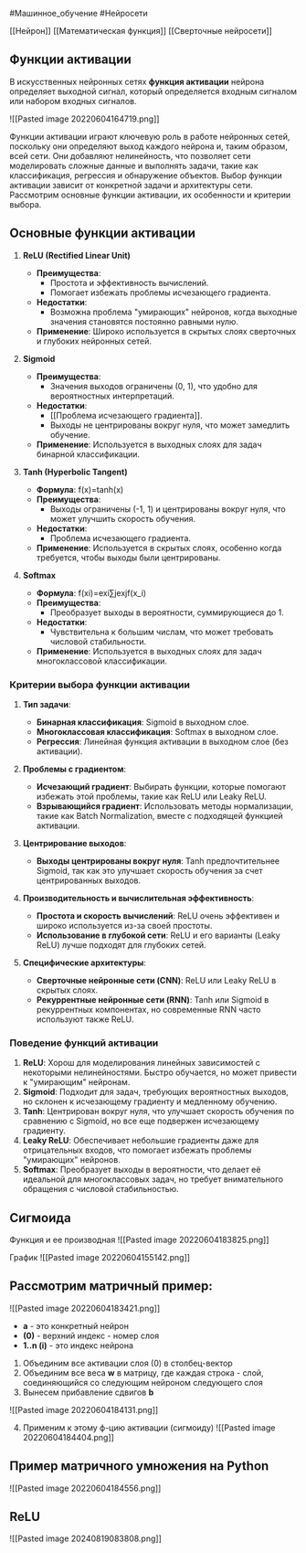 #Машинное_обучение #Нейросети

[[Нейрон]]
[[Математическая функция]]
[[Сверточные нейросети]]
<h2>Функции активации</h2>

В искусственных нейронных сетях **функция активации** нейрона определяет выходной сигнал, который определяется входным сигналом или набором входных сигналов.

![[Pasted image 20220604164719.png]]

Функции активации играют ключевую роль в работе нейронных сетей, поскольку они определяют выход каждого нейрона и, таким образом, всей сети. Они добавляют нелинейность, что позволяет сети моделировать сложные данные и выполнять задачи, такие как классификация, регрессия и обнаружение объектов. Выбор функции активации зависит от конкретной задачи и архитектуры сети. Рассмотрим основные функции активации, их особенности и критерии выбора.

## Основные функции активации

1. **ReLU (Rectified Linear Unit)**
    - **Преимущества**:
        - Простота и эффективность вычислений.
        - Помогает избежать проблемы исчезающего градиента.
    - **Недостатки**:
        - Возможна проблема "умирающих" нейронов, когда выходные значения становятся постоянно равными нулю.
    - **Применение**: Широко используется в скрытых слоях сверточных и глубоких нейронных сетей.

1. **Sigmoid**
    - **Преимущества**:
        - Значения выходов ограничены (0, 1), что удобно для вероятностных интерпретаций.
    - **Недостатки**:
        - [[Проблема исчезающего градиента]].
        - Выходы не центрированы вокруг нуля, что может замедлить обучение.
    - **Применение**: Используется в выходных слоях для задач бинарной классификации.

1. **Tanh (Hyperbolic Tangent)**
    
    - **Формула**: f(x)=tanh⁡(x)
    - **Преимущества**:
        - Выходы ограничены (-1, 1) и центрированы вокруг нуля, что может улучшить скорость обучения.
    - **Недостатки**:
        - Проблема исчезающего градиента.
    - **Применение**: Используется в скрытых слоях, особенно когда требуется, чтобы выходы были центрированы.
    
1. **Softmax**
    
    - **Формула**: f(xi)=exi∑jexjf(x_i) 
    - **Преимущества**:
        - Преобразует выходы в вероятности, суммирующиеся до 1.
    - **Недостатки**:
        - Чувствительна к большим числам, что может требовать числовой стабильности.
    - **Применение**: Используется в выходных слоях для задач многоклассовой классификации.

### Критерии выбора функции активации

1. **Тип задачи**:
    - **Бинарная классификация**: Sigmoid в выходном слое.
    - **Многоклассовая классификация**: Softmax в выходном слое.
    - **Регрессия**: Линейная функция активации в выходном слое (без активации).

2. **Проблемы с градиентом**:
    - **Исчезающий градиент**: Выбирать функции, которые помогают избежать этой проблемы, такие как ReLU или Leaky ReLU.
    - **Взрывающийся градиент**: Использовать методы нормализации, такие как Batch Normalization, вместе с подходящей функцией активации.

3. **Центрирование выходов**:
    - **Выходы центрированы вокруг нуля**: Tanh предпочтительнее Sigmoid, так как это улучшает скорость обучения за счет центрированных выходов.

4. **Производительность и вычислительная эффективность**:
    - **Простота и скорость вычислений**: ReLU очень эффективен и широко используется из-за своей простоты.
    - **Использование в глубокой сети**: ReLU и его варианты (Leaky ReLU) лучше подходят для глубоких сетей.

5. **Специфические архитектуры**:
    - **Сверточные нейронные сети (CNN)**: ReLU или Leaky ReLU в скрытых слоях.
    - **Рекуррентные нейронные сети (RNN)**: Tanh или Sigmoid в рекуррентных компонентах, но современные RNN часто используют также ReLU.

### Поведение функций активации

1. **ReLU**: Хорош для моделирования линейных зависимостей с некоторыми нелинейностями. Быстро обучается, но может привести к "умирающим" нейронам.
2. **Sigmoid**: Подходит для задач, требующих вероятностных выходов, но склонен к исчезающему градиенту и медленному обучению.
3. **Tanh**: Центрирован вокруг нуля, что улучшает скорость обучения по сравнению с Sigmoid, но все еще подвержен исчезающему градиенту.
4. **Leaky ReLU**: Обеспечивает небольшие градиенты даже для отрицательных входов, что помогает избежать проблемы "умирающих" нейронов.
5. **Softmax**: Преобразует выходы в вероятности, что делает её идеальной для многоклассовых задач, но требует внимательного обращения с числовой стабильностью.

<h2>Сигмоида</h2>

Функция и ее производная
![[Pasted image 20220604183825.png]]

График
![[Pasted image 20220604155142.png]]

## Рассмотрим матричный пример:

![[Pasted image 20220604183421.png]]
<ul>
	<li><b>a</b> - это конкретный нейрон</li>
	<li><b>(0)</b> - верхний индекс - номер слоя</li>
	<li><b>1..n (i)</b> - это  индекс нейрона</li>
</ul>

1) Объединим все активации слоя (0) в столбец-вектор
2) Объединим все веса <b>w</b> в матрицу, где каждая строка - слой, соединяющийся со следующим нейроном следующего слоя
3) Вынесем прибавление сдвигов <b>b</b>

![[Pasted image 20220604184131.png]]

4) Применим к этому ф-цию активации (сигмоиду)
 ![[Pasted image 20220604184404.png]]

<h2>Пример матричного умножения на Python </h2>

![[Pasted image 20220604184556.png]]

## ReLU

![[Pasted image 20240819083808.png]]

